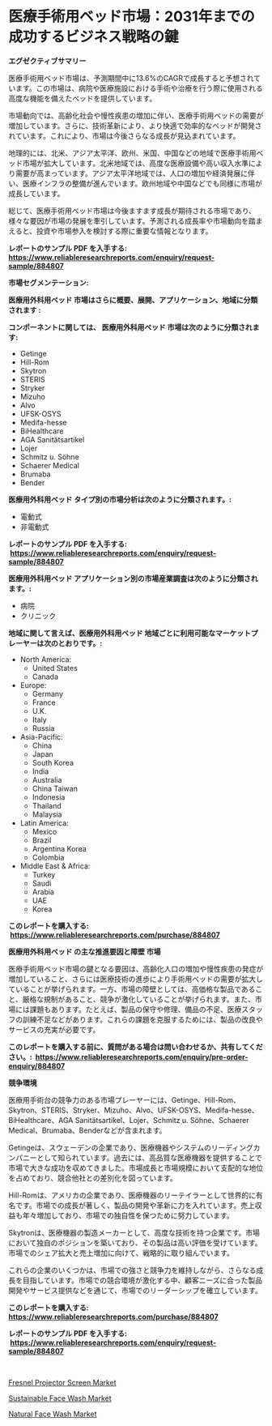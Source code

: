 <p><h1>医療手術用ベッド市場：2031年までの成功するビジネス戦略の鍵</h1></p><p><strong>エグゼクティブサマリー</strong></p>
<p><p>医療手術用ベッド市場は、予測期間中に13.6%のCAGRで成長すると予想されています。この市場は、病院や医療施設における手術や治療を行う際に使用される高度な機能を備えたベッドを提供しています。</p><p>市場動向では、高齢化社会や慢性疾患の増加に伴い、医療手術用ベッドの需要が増加しています。さらに、技術革新により、より快適で効率的なベッドが開発されています。これにより、市場は今後さらなる成長が見込まれています。</p><p>地理的には、北米、アジア太平洋、欧州、米国、中国などの地域で医療手術用ベッド市場が拡大しています。北米地域では、高度な医療設備や高い収入水準により需要が高まっています。アジア太平洋地域では、人口の増加や経済発展に伴い、医療インフラの整備が進んでいます。欧州地域や中国などでも同様に市場が成長しています。</p><p>総じて、医療手術用ベッド市場は今後ますます成長が期待される市場であり、様々な要因が市場の発展を牽引しています。予測される成長率や市場動向を踏まえると、投資や市場参入を検討する際に重要な情報となります。</p></p>
<p><strong>レポートのサンプル PDF を入手する: <a href="https://www.reliableresearchreports.com/enquiry/request-sample/884807">https://www.reliableresearchreports.com/enquiry/request-sample/884807</a></strong></p>
<p><strong>市場セグメンテーション:</strong></p>
<p><strong> 医療用外科用ベッド 市場はさらに概要、展開、アプリケーション、地域に分類されます :</strong></p>
<p><strong>コンポーネントに関しては、 医療用外科用ベッド 市場は次のように分類されます: &nbsp;</strong></p>
<p><ul><li>Getinge</li><li>Hill-Rom</li><li>Skytron</li><li>STERIS</li><li>Stryker</li><li>Mizuho</li><li>Alvo</li><li>UFSK-OSYS</li><li>Medifa-hesse</li><li>BiHealthcare</li><li>AGA Sanitätsartikel</li><li>Lojer</li><li>Schmitz u. Söhne</li><li>Schaerer Medical</li><li>Brumaba</li><li>Bender</li></ul></p>
<p><strong> 医療用外科用ベッド タイプ別の市場分析は次のように分類されます。:</strong></p>
<p><ul><li>電動式</li><li>非電動式</li></ul></p>
<p><strong>レポートのサンプル PDF を入手する: &nbsp;<a href="https://www.reliableresearchreports.com/enquiry/request-sample/884807">https://www.reliableresearchreports.com/enquiry/request-sample/884807</a></strong></p>
<p><strong> 医療用外科用ベッド アプリケーション別の市場産業調査は次のように分類されます。:</strong></p>
<p><ul><li>病院</li><li>クリニック</li></ul></p>
<p><strong>地域に関して言えば、医療用外科用ベッド 地域ごとに利用可能なマーケットプレーヤーは次のとおりです。:</strong></p>
<p><ul>
    <li>
        North America:
        <ul>
            <li>United States</li>
            <li>Canada</li>
        </ul>
    </li>
    <li>
        Europe:
        <ul>
            <li>Germany</li>
            <li>France</li>
            <li>U.K.</li>
            <li>Italy</li>
            <li>Russia</li>
        </ul>
    </li>
    <li>
        Asia-Pacific:
        <ul>
            <li>China</li>
            <li>Japan</li>
            <li>South Korea</li>
            <li>India</li>
            <li>Australia</li>
            <li>China Taiwan</li>
            <li>Indonesia</li>
            <li>Thailand</li>
            <li>Malaysia</li>
        </ul>
    </li>
    <li>
        Latin America:
        <ul>
            <li>Mexico</li>
            <li>Brazil</li>
            <li>Argentina Korea</li>
            <li>Colombia</li>
        </ul>
    </li>
    <li>
        Middle East & Africa:
        <ul>
            <li>Turkey</li>
            <li>Saudi</li>
            <li>Arabia</li>
            <li>UAE</li>
            <li>Korea</li>
        </ul>
    </li>
    </ul></p>
<p><strong>このレポートを購入する: &nbsp;<a href="https://www.reliableresearchreports.com/purchase/884807">https://www.reliableresearchreports.com/purchase/884807</a></strong></p>
<p><strong>医療用外科用ベッド の主な推進要因と障壁 市場</strong></p>
<p><p>医療手術用ベッド市場の鍵となる要因は、高齢化人口の増加や慢性疾患の発症が増加していること、さらには医療技術の進歩により手術用ベッドの需要が拡大していることが挙げられます。一方、市場の障壁としては、高価格な製品であること、厳格な規制があること、競争が激化していることが挙げられます。また、市場には課題もあります。たとえば、製品の保守や修理、備品の不足、医療スタッフの訓練不足などがあります。これらの課題を克服するためには、製品の改良やサービスの充実が必要です。</p></p>
<p><strong>このレポートを購入する前に、質問がある場合は問い合わせるか、共有してください。:&nbsp; <a href="https://www.reliableresearchreports.com/enquiry/pre-order-enquiry/884807">https://www.reliableresearchreports.com/enquiry/pre-order-enquiry/884807</a></strong></p>
<p><strong>競争環境</strong></p>
<p><p>医療用手術台の競争力のある市場プレーヤーには、Getinge、Hill-Rom、Skytron、STERIS、Stryker、Mizuho、Alvo、UFSK-OSYS、Medifa-hesse、BiHealthcare、AGA Sanitätsartikel、Lojer、Schmitz u. Söhne、Schaerer Medical、Brumaba、Benderなどが含まれます。</p><p>Getingeは、スウェーデンの企業であり、医療機器やシステムのリーディングカンパニーとして知られています。過去には、高品質な医療機器を提供することで市場で大きな成功を収めてきました。市場成長と市場規模において支配的な地位を占めており、競合他社との差別化を図っています。</p><p>Hill-Romは、アメリカの企業であり、医療機器のリーテイラーとして世界的に有名です。市場での成長が著しく、製品の開発や革新に力を入れています。売上収益も年々増加しており、市場での独自性を保つために努力しています。</p><p>Skytronは、医療機器の製造メーカーとして、高度な技術を持つ企業です。市場において独自のポジションを築いており、その製品は高い評価を受けています。市場でのシェア拡大と売上増加に向けて、戦略的に取り組んでいます。</p><p>これらの企業のいくつかは、市場での強さと競争力を維持しながら、さらなる成長を目指しています。市場での競合環境が激化する中、顧客ニーズに合った製品開発やサービス提供などを通じて、市場でのリーダーシップを確立しています。</p></p>
<p><strong>このレポートを購入する: &nbsp; <a href="https://www.reliableresearchreports.com/purchase/884807">https://www.reliableresearchreports.com/purchase/884807</a></strong></p>
<p><strong>レポートのサンプル PDF を入手する: &nbsp;<a href="https://www.reliableresearchreports.com/enquiry/request-sample/884807">https://www.reliableresearchreports.com/enquiry/request-sample/884807</a></strong><strong></strong></p>
<p>&nbsp;</p>
<p><p><a href="https://github.com/wusalecollins540tpqoz/Market-Research-Report-List-1/blob/main/fresnel-projector-screen-market.md">Fresnel Projector Screen Market</a></p><p><a href="https://github.com/johnbach50/Market-Research-Report-List-2/blob/main/sustainable-face-wash-market.md">Sustainable Face Wash Market</a></p><p><a href="https://github.com/pjcfca/Market-Research-Report-List-1/blob/main/natural-face-wash-market.md">Natural Face Wash Market</a></p></p>